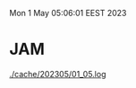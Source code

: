 Mon  1 May 05:06:01 EEST 2023
# JAM
<a href='./cache/202305/01_05.log'>./cache/202305/01_05.log</a>
